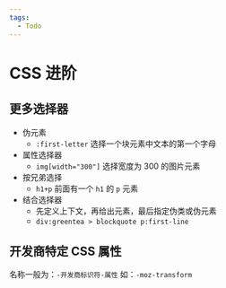 ```yaml
---
tags:
  - Todo
---
```


# CSS 进阶

## 更多选择器

* 伪元素
    * `:first-letter` 选择一个块元素中文本的第一个字母
* 属性选择器
    * `img[width="300"]` 选择宽度为 300 的图片元素
* 按兄弟选择
    * `h1+p` 前面有一个 `h1` 的 `p` 元素
* 结合选择器
    * 先定义上下文，再给出元素，最后指定伪类或伪元素
    * `div:greentea > blockquote p:first-line`

## 开发商特定 CSS 属性

名称一般为：`-开发商标识符-属性` 如：`-moz-transform`

